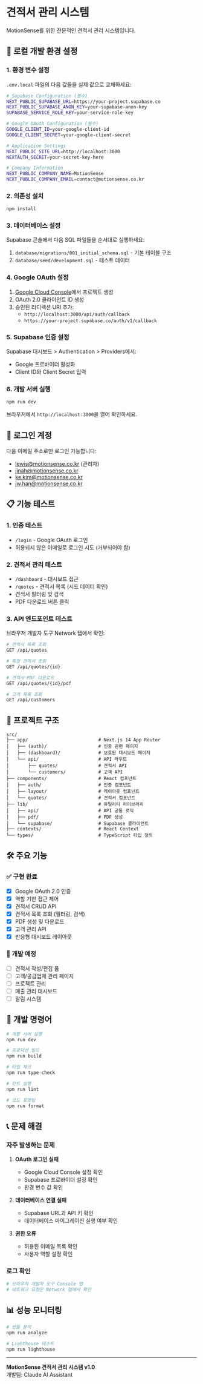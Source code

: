 # 견적서 관리 시스템

MotionSense를 위한 전문적인 견적서 관리 시스템입니다.

## 🚀 로컬 개발 환경 설정

### 1. 환경 변수 설정

`.env.local` 파일의 다음 값들을 실제 값으로 교체하세요:

```bash
# Supabase Configuration (필수)
NEXT_PUBLIC_SUPABASE_URL=https://your-project.supabase.co
NEXT_PUBLIC_SUPABASE_ANON_KEY=your-supabase-anon-key
SUPABASE_SERVICE_ROLE_KEY=your-service-role-key

# Google OAuth Configuration (필수)
GOOGLE_CLIENT_ID=your-google-client-id
GOOGLE_CLIENT_SECRET=your-google-client-secret

# Application Settings
NEXT_PUBLIC_SITE_URL=http://localhost:3000
NEXTAUTH_SECRET=your-secret-key-here

# Company Information
NEXT_PUBLIC_COMPANY_NAME=MotionSense
NEXT_PUBLIC_COMPANY_EMAIL=contact@motionsense.co.kr
```

### 2. 의존성 설치

```bash
npm install
```

### 3. 데이터베이스 설정

Supabase 콘솔에서 다음 SQL 파일들을 순서대로 실행하세요:

1. `database/migrations/001_initial_schema.sql` - 기본 테이블 구조
2. `database/seed/development.sql` - 테스트 데이터

### 4. Google OAuth 설정

1. [Google Cloud Console](https://console.cloud.google.com/)에서 프로젝트 생성
2. OAuth 2.0 클라이언트 ID 생성
3. 승인된 리디렉션 URI 추가:
   - `http://localhost:3000/api/auth/callback`
   - `https://your-project.supabase.co/auth/v1/callback`

### 5. Supabase 인증 설정

Supabase 대시보드 > Authentication > Providers에서:
- Google 프로바이더 활성화
- Client ID와 Client Secret 입력

### 6. 개발 서버 실행

```bash
npm run dev
```

브라우저에서 `http://localhost:3000`을 열어 확인하세요.

## 🔐 로그인 계정

다음 이메일 주소로만 로그인 가능합니다:
- lewis@motionsense.co.kr (관리자)
- jinah@motionsense.co.kr
- ke.kim@motionsense.co.kr  
- jw.han@motionsense.co.kr

## 📋 기능 테스트

### 1. 인증 테스트
- `/login` - Google OAuth 로그인
- 허용되지 않은 이메일로 로그인 시도 (거부되어야 함)

### 2. 견적서 관리 테스트
- `/dashboard` - 대시보드 접근
- `/quotes` - 견적서 목록 (시드 데이터 확인)
- 견적서 필터링 및 검색
- PDF 다운로드 버튼 클릭

### 3. API 엔드포인트 테스트

브라우저 개발자 도구 Network 탭에서 확인:

```bash
# 견적서 목록 조회
GET /api/quotes

# 특정 견적서 조회  
GET /api/quotes/{id}

# 견적서 PDF 다운로드
GET /api/quotes/{id}/pdf

# 고객 목록 조회
GET /api/customers
```

## 📁 프로젝트 구조

```
src/
├── app/                          # Next.js 14 App Router
│   ├── (auth)/                   # 인증 관련 페이지
│   ├── (dashboard)/              # 보호된 대시보드 페이지
│   └── api/                      # API 라우트
│       ├── quotes/               # 견적서 API
│       └── customers/            # 고객 API
├── components/                   # React 컴포넌트
│   ├── auth/                     # 인증 컴포넌트
│   ├── layout/                   # 레이아웃 컴포넌트
│   └── quotes/                   # 견적서 컴포넌트
├── lib/                          # 유틸리티 라이브러리
│   ├── api/                      # API 공통 로직
│   ├── pdf/                      # PDF 생성
│   └── supabase/                 # Supabase 클라이언트
├── contexts/                     # React Context
└── types/                        # TypeScript 타입 정의
```

## 🛠️ 주요 기능

### ✅ 구현 완료
- [x] Google OAuth 2.0 인증
- [x] 역할 기반 접근 제어
- [x] 견적서 CRUD API
- [x] 견적서 목록 조회 (필터링, 검색)
- [x] PDF 생성 및 다운로드
- [x] 고객 관리 API
- [x] 반응형 대시보드 레이아웃

### 🚧 개발 예정
- [ ] 견적서 작성/편집 폼
- [ ] 고객/공급업체 관리 페이지
- [ ] 프로젝트 관리
- [ ] 매출 관리 대시보드
- [ ] 알림 시스템

## 🔧 개발 명령어

```bash
# 개발 서버 실행
npm run dev

# 프로덕션 빌드
npm run build

# 타입 체크
npm run type-check

# 린트 실행
npm run lint

# 코드 포맷팅
npm run format
```

## 📞 문제 해결

### 자주 발생하는 문제

1. **OAuth 로그인 실패**
   - Google Cloud Console 설정 확인
   - Supabase 프로바이더 설정 확인
   - 환경 변수 값 확인

2. **데이터베이스 연결 실패**
   - Supabase URL과 API 키 확인
   - 데이터베이스 마이그레이션 실행 여부 확인

3. **권한 오류**
   - 허용된 이메일 목록 확인
   - 사용자 역할 설정 확인

### 로그 확인

```bash
# 브라우저 개발자 도구 Console 탭
# 네트워크 요청은 Network 탭에서 확인
```

## 📊 성능 모니터링

```bash
# 번들 분석
npm run analyze

# Lighthouse 테스트
npm run lighthouse
```

---

**MotionSense 견적서 관리 시스템 v1.0**  
개발팀: Claude AI Assistant